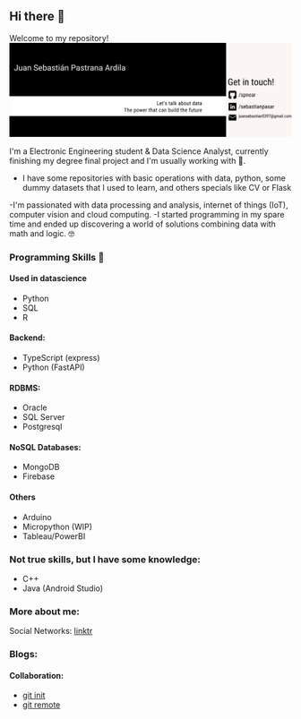 ## Hi there 👋

Welcome to my repository!
![](banner.jpg)

I'm a Electronic Engineering student & Data Science Analyst, currently finishing my degree final project and I'm usually working with 🐍.

- I have some repositories with basic operations with data, python, some dummy datasets that I used to learn, and others specials like CV or Flask

-I'm passionated with data processing and analysis, internet of things (IoT), computer vision and cloud computing. 
-I started programming in my spare time and ended up discovering a world of solutions combining data with math and logic. 🤓

### Programming Skills 📑
#### Used in datascience
- Python
- SQL
- R

#### Backend:
- TypeScript (express)
- Python (FastAPI)

#### RDBMS:
- Oracle
- SQL Server
- Postgresql

#### NoSQL Databases:
- MongoDB
- Firebase

#### Others
- Arduino
- Micropython (WIP)
- Tableau/PowerBI

### Not true skills, but I have some knowledge:
- C++
- Java (Android Studio)

### More about me:

Social Networks: [linktr](http://linktr.ee/sebastianpasar)

### Blogs:

#### Collaboration:
  - [git init](https://lauralpezb.medium.com/git-init-7cc0c1d4547d)
  - [git remote](https://lauralpezb.medium.com/git-remote-9b90c18cb78e)




<!---
spnear/spnear is a ✨ special ✨ repository because its `README.md` (this file) appears on your GitHub profile.
You can click the Preview link to take a look at your changes.
--->

